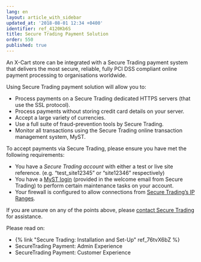 ```yaml
---
lang: en
layout: article_with_sidebar
updated_at: '2018-08-01 12:34 +0400'
identifier: ref_4120Kb6S
title: Secure Trading Payment Solution
order: 550
published: true
---
```

An X-Cart store can be integrated with a Secure Trading payment system that delivers the most secure, reliable, fully PCI DSS compliant online payment processing to organisations worldwide. 

Using Secure Trading payment solution will allow you to:

* Process payments on a Secure Trading dedicated HTTPS servers (that use the SSL protocol).
* Process payments without storing credit card details on your server.
* Accept a large variety of currencies.
* Use a full suite of fraud-prevention tools by Secure Trading.
* Monitor all transactions using the Secure Trading online transaction management system, MyST.

To accept payments via Secure Trading, please ensure you have met the following requirements:
* You have a _Secure Trading account_ with either a test or live site reference.
(e.g. “test_site12345” or “site12346” respectively)
* You have a [MyST login](https://www.securetrading.com/support/document/category/myst/) (provided in the welcome email from Secure Trading) to perform certain maintenance tasks on your account.
* Your firewall is configured to allow connections from [Secure Trading’s IP Ranges](http://webapp.securetrading.net/ips.html). 

If you are unsure on any of the points above, please [contact Secure Trading](http://www.securetrading.com/support/support.html) for assistance.

Please read on:

* {% link "Secure Trading: Installation and Set-Up" ref_76tvX6bZ %}
* SecureTrading Payment: Admin Experience
* SecureTrading Payment: Customer Experience
